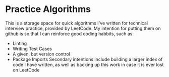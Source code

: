 # Practice Algorithms
This is a storage space for quick algorithms I've written for technical interview practice, provided by LeetCode. 
My intention for putting them on github is so that I can reinforce good coding habbits, such as:
- Linting 
- Writing Test Cases
- A given, but version control
- Package Imports
Secondary intentions include building a larger index of code I have written, as well as backing up this work in case it is ever lost on LeetCode
